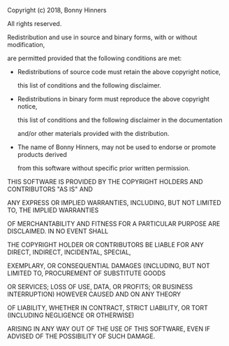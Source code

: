 Copyright (c) 2018, Bonny Hinners

All rights reserved.



Redistribution and use in source and binary forms, with or without modification, 

 are permitted provided that the following conditions are met:



- Redistributions of source code must retain the above copyright notice, 

    this list of conditions and the following disclaimer.

- Redistributions in binary form must reproduce the above copyright notice, 

    this list of conditions and the following disclaimer in the documentation 

    and/or other materials provided with the distribution.

- The name of Bonny Hinners, may not be used to endorse or promote products derived  

    from this software without specific prior written permission.



THIS SOFTWARE IS PROVIDED BY THE COPYRIGHT HOLDERS AND CONTRIBUTORS "AS IS" AND 

ANY EXPRESS OR IMPLIED WARRANTIES, INCLUDING, BUT NOT LIMITED TO, THE IMPLIED WARRANTIES 

OF MERCHANTABILITY AND FITNESS FOR A PARTICULAR PURPOSE ARE DISCLAIMED. IN NO EVENT SHALL 

THE COPYRIGHT HOLDER OR CONTRIBUTORS BE LIABLE FOR ANY DIRECT, INDIRECT, INCIDENTAL, SPECIAL, 

EXEMPLARY, OR CONSEQUENTIAL DAMAGES (INCLUDING, BUT NOT LIMITED TO, PROCUREMENT OF SUBSTITUTE GOODS

OR SERVICES; LOSS OF USE, DATA, OR PROFITS; OR BUSINESS INTERRUPTION) HOWEVER CAUSED AND ON ANY THEORY

OF LIABILITY, WHETHER IN CONTRACT, STRICT LIABILITY, OR TORT (INCLUDING NEGLIGENCE OR OTHERWISE)

ARISING IN ANY WAY OUT OF THE USE OF THIS SOFTWARE, EVEN IF ADVISED OF THE POSSIBILITY OF SUCH DAMAGE.
